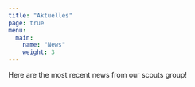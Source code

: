 ```yaml
---
title: "Aktuelles"
page: true
menu:
  main:
    name: "News"
    weight: 3
---
```


Here are the most recent news from our scouts group!
